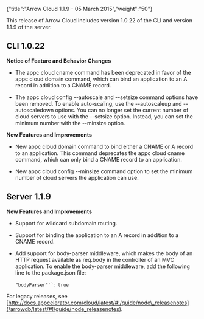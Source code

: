 {"title":"Arrow Cloud 1.1.9 - 05 March 2015","weight":"50"}

This release of Arrow Cloud includes version 1.0.22 of the CLI and version 1.1.9 of the server.

## CLI 1.0.22

**Notice of Feature and Behavior Changes**

* The appc cloud cname command has been deprecated in favor of the appc cloud domain command, which can bind an application to an A record in addition to a CNAME record.

* The appc cloud config \--autoscale and \--setsize command options have been removed. To enable auto-scaling, use the \--autoscaleup and \--autoscaledown options. You can no longer set the current number of cloud servers to use with the \--setsize option. Instead, you can set the minimum number with the \--minsize option.

**New Features and Improvements**

* New appc cloud domain command to bind either a CNAME or A record to an application. This command deprecates the appc cloud cname command, which can only bind a CNAME record to an application.

* New appc cloud config \--minsize command option to set the minimum number of cloud servers the application can use.

## Server 1.1.9

**New Features and Improvements**

* Support for wildcard subdomain routing.

* Support for binding the application to an A record in addition to a CNAME record.

* Add support for body-parser middleware, which makes the body of an HTTP request available as req.body in the controller of an MVC application. To enable the body-parser middleware, add the following line to the package.json file:

    `"bodyParser"``:` `true`

For legacy releases, see [http://docs.appcelerator.com/cloud/latest/#!/guide/node\_releasenotes](/arrowdb/latest/#!/guide/node_releasenotes).
